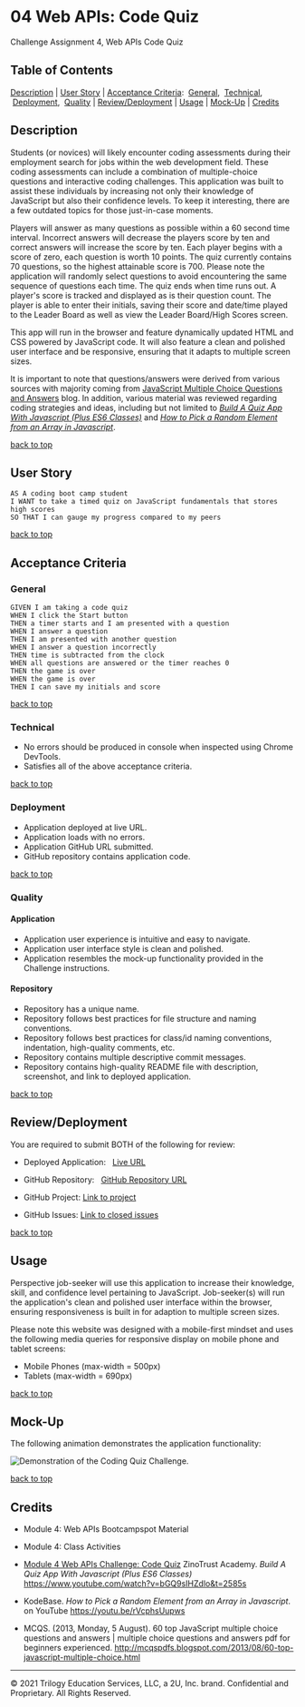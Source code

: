 # 04 Web APIs: Code Quiz
Challenge Assignment 4, Web APIs Code Quiz

## Table of Contents
[Description](#description) |
[User Story](#user-story) |
[Acceptance Criteria](#acceptance-criteria):
&nbsp;[General](#general),
&nbsp;[Technical](#technical),
&nbsp;[Deployment](#deployment),
&nbsp;[Quality](#quality) |
[Review/Deployment](#reviewdeployment) |
[Usage](#usage) |
[Mock-Up](#mock-up) |
[Credits](#credits) <br />

## Description
Students (or novices) will likely encounter coding assessments during their employment search for jobs within the web development field. These coding assessments can include a combination of multiple-choice questions and interactive coding challenges. This application was built to assist these individuals by increasing not only their knowledge of JavaScript but also their confidence levels. To keep it interesting, there are a few outdated topics for those just-in-case moments. 

Players will answer as many questions as possible within a 60 second time interval. Incorrect answers will decrease the players score by ten and correct answers will increase the score by ten. Each player begins with a score of zero, each question is worth 10 points. The quiz currently contains 70 questions, so the highest attainable score is 700. Please note the application will randomly select questions to avoid encountering the same sequence of questions each time. The quiz ends when time runs out. A player's score is tracked and displayed as is their question count. The player is able to enter their initials, saving their score and date/time played to the Leader Board as well as view the Leader Board/High Scores screen.

This app will run in the browser and feature dynamically updated HTML and CSS powered by JavaScript code. It will also feature a clean and polished user interface and be responsive, ensuring that it adapts to multiple screen sizes.

It is important to note that questions/answers were derived from various sources with majority coming from [JavaScript Multiple Choice Questions and Answers](#credits) blog. In addition, various material was reviewed regarding coding strategies and ideas, including but not limited to [*Build A Quiz App With Javascript (Plus ES6 Classes)*](#credits) and [*How to Pick a Random Element from an Array in Javascript*](#credits).

[back to top](#table-of-contents)
## User Story
```
AS A coding boot camp student
I WANT to take a timed quiz on JavaScript fundamentals that stores high scores
SO THAT I can gauge my progress compared to my peers
```
[back to top](#table-of-contents)
## Acceptance Criteria
### General
```
GIVEN I am taking a code quiz
WHEN I click the Start button
THEN a timer starts and I am presented with a question
WHEN I answer a question
THEN I am presented with another question
WHEN I answer a question incorrectly
THEN time is subtracted from the clock
WHEN all questions are answered or the timer reaches 0
THEN the game is over
WHEN the game is over
THEN I can save my initials and score
```
[back to top](#table-of-contents)

### Technical
* No errors should be produced in console when inspected using Chrome DevTools.
* Satisfies all of the above acceptance criteria.

[back to top](#table-of-contents)

### Deployment
* Application deployed at live URL.
* Application loads with no errors.
* Application GitHub URL submitted.
* GitHub repository contains application code.

[back to top](#table-of-contents)
### Quality
#### Application
* Application user experience is intuitive and easy to navigate.
* Application user interface style is clean and polished.
* Application resembles the mock-up functionality provided in the Challenge instructions.

#### Repository
* Repository has a unique name.
* Repository follows best practices for file structure and naming conventions.
* Repository follows best practices for class/id naming conventions, indentation, high-quality comments, etc.
* Repository contains multiple descriptive commit messages.
* Repository contains high-quality README file with  description, screenshot, and link to deployed application.

[back to top](#table-of-contents)
## Review/Deployment
You are required to submit BOTH of the following for review:

* Deployed Application: &nbsp; [Live URL](https://baxters4karma.github.io/code-quiz/)

* GitHub Repository: &nbsp; [GitHub Repository URL](https://github.com/baxters4karma/c4-code-quiz)

* GitHub Project:  [Link to project](https://github.com/baxters4karma/code-quiz/projects)

* GitHub Issues:  [Link to closed issues](https://github.com/baxters4karma/code-quiz/issues)

[back to top](#table-of-contents)

## Usage
Perspective job-seeker will use this application to increase their knowledge, skill, and confidence level pertaining to JavaScript. Job-seeker(s) will run the application's clean and polished user interface within the browser, ensuring responsiveness is built in for adaption to multiple screen sizes.

Please note this website was designed with a mobile-first mindset and uses the following media queries for responsive display on mobile phone and tablet screens:
* Mobile Phones (max-width = 500px)
* Tablets (max-width = 690px)

[back to top](#table-of-contents)

## Mock-Up
The following animation demonstrates the application functionality:

![Demonstration of the Coding Quiz Challenge.](./assets/images/m4-codingQuizChallenge-baxter.gif)

[back to top](#table-of-contents)
## Credits

* Module 4: Web APIs Bootcampspot Material
* Module 4: Class Activities
* [Module 4 Web APIs Challenge: Code Quiz](https://courses.bootcampspot.com/courses/798/assignments/17677?module_item_id=306865)
ZinoTrust Academy. *Build A Quiz App With Javascript (Plus ES6 Classes)*  https://www.youtube.com/watch?v=bGQ9sIHZdlo&t=2585s

* KodeBase. *How to Pick a Random Element from an Array in Javascript*. on YouTube https://youtu.be/rVcphsUupws

* MCQS. (2013, Monday, 5 August). 60 top JavaScript multiple choice questions and answers | multiple choice questions and answers pdf for beginners experienced. http://mcqspdfs.blogspot.com/2013/08/60-top-javascript-multiple-choice.html
---
© 2021 Trilogy Education Services, LLC, a 2U, Inc. brand. Confidential and Proprietary. All Rights Reserved.
